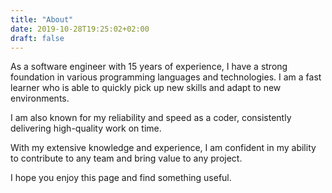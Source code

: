 ```yaml
---
title: "About"
date: 2019-10-28T19:25:02+02:00
draft: false
---
```


As a software engineer with 15 years of experience, I have a strong foundation in various programming languages and technologies. I am a fast learner who is able to quickly pick up new skills and adapt to new environments.

I am also known for my reliability and speed as a coder, consistently delivering high-quality work on time.

With my extensive knowledge and experience, I am confident in my ability to contribute to any team and bring value to any project.

I hope you enjoy this page and find something useful.
